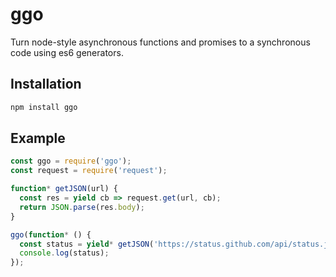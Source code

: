 # ggo
Turn node-style asynchronous functions and promises to a synchronous code using es6 generators.
## Installation
```bash
npm install ggo
```
## Example
```javascript
const ggo = require('ggo');
const request = require('request');

function* getJSON(url) {
  const res = yield cb => request.get(url, cb);
  return JSON.parse(res.body);
}

ggo(function* () {
  const status = yield* getJSON('https://status.github.com/api/status.json');
  console.log(status);
});
```
